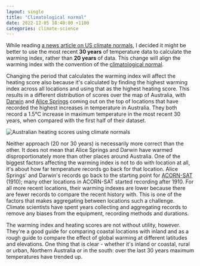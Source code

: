 ```yaml
---
layout: single
title: "Climatological normal"
date: 2022-12-05 18:40:00 +1100
categories: climate-science
---
```

While reading [a news article on US climate normals](https://www.noaa.gov/news/new-us-climate-normals-are-here-what-do-they-tell-us-about-climate-change), I decided it might be better to use the most recent **30 years** of temperature data to calculate the warming index, rather than **20 years** of data. This change will align the warming index with the convention of the [climatological normal](https://en.wikipedia.org/wiki/Climatological_normal).

Changing the period that calculates the warming index will affect the heating score also because it's calculated by finding the highest warming index across all locations and using that as the highest heating score. This results in a different distribution of scores over the map of Australia, with [Darwin](https://climateexplorer.net/location/darwin) and [Alice Springs](https://climateexplorer.net/location/alice-springs) coming out on the top of locations that have recorded the highest increases in temperature in Australia. They both record a 1.5°C increase in maximum temperature in the most recent 30 years, when compared with the first half of their dataset.

![Australian heating scores using climate normals]({{site.url}}/blog/assets/australia-heating-scores-climate-normals.png)

Neither approach (20 nor 30 years) is necessarily more correct than the other. It does not mean that Alice Springs and Darwin have warmed disproportionately more than other places around Australia. One of the biggest factors affecting the warming index is not to do with location at all, it's about how far temperature records go back for that location. Alice Springs' and Darwin's records go back to the starting point for [ACORN-SAT](http://www.bom.gov.au/climate/data/acorn-sat/) (1910); many other locations in ACORN-SAT started recording after 1910. For all more recent locations, their warming indexes are lower because there are fewer records to compare the recent history with. This is one of the factors that makes aggregating between locations such a challenge. Climate scientists have spent years collecting and aggregating records to remove any biases from the equipment, recording methods and durations.

The warming index and heating scores are not without utility, however. They're a good guide for comparing coastal locations with inland and as a rough guide to compare the effect of global warming at different latitudes and elevations. One thing that is clear - whether it's inland or coastal, rural or urban, Northern Australia or in the south: over the last 30 years maximum temperatures have trended up.